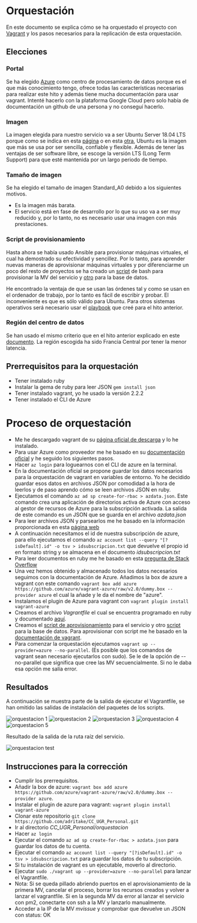 # Orquestación

En este documento se explica cómo se ha orquestado el proyecto con [Vagrant](https://www.vagrantup.com/) y los pasos necesarios para la replicación de esta orquestación.

## Elecciones

### Portal
Se ha elegido [Azure](https://azure.microsoft.com/es-es/) como centro de procesamiento de datos porque es el que más conocimiento tengo, ofrece todas las características necesarias para realizar este hito y además tiene mucha documentación para usar vagrant. Intenté hacerlo con la plataforma Google Cloud pero solo había de documentación un github de una persona y no conseguí hacerlo.

### Imagen
La imagen elegida para nuestro servicio va a ser Ubuntu Server 18.04 LTS porque como se indica en esta [página](https://www.colocationamerica.com/blog/best-operating-systems-for-business-and-personal-use) o en esta [otra](https://www.whoishostingthis.com/compare/operating-systems/), Ubuntu es la imagen que más se usa por ser sencilla, confiable y flexible. Además de tener las ventajas de ser software libre, se escoge la versión LTS (Long Term Support) para que esté mantenida por un largo periodo de tiempo.

### Tamaño de imagen
Se ha elegido el tamaño de imagen Standard_A0 debido a los siguientes motivos.

- Es la imagen más barata.
- El servicio está en fase de desarrollo por lo que su uso va a ser muy reducido y, por lo tanto, no es necesario usar una imagen con más prestaciones.

### Script de provisionamiento
Hasta ahora se había usado Ansible para provisionar máquinas virtuales, el cual ha demostrado su efectividad y sencillez. Por lo tanto, para aprender nuevas maneras de aprovisionar máquinas virtuales y por diferenciarme un poco del resto de proyectos se ha creado un [script](../orquestacion/scriptweb.sh) de bash para provisionar la MV del servicio y [otro](../orquestacion/scriptdb.sh) para la base de datos.

He encontrado la ventaja de que se usan las órdenes tal y como se usan en el ordenador de trabajo, por lo tanto es fácil de escribir y probar. El inconveniente es que es sólo válido para Ubuntu. Para otros sistemas operativos será necesario usar el [playbook](../provision/MyPlaybook.yml) que creé para el hito anterior.

### Región del centro de datos
Se han usado el mismo criterio que en el hito anterior explicado en este [documento](./Automatizacion.md). La región escogida ha sido Francia Central por tener la menor latencia.



## Prerrequisitos para la orquestación

- Tener instalado ruby
- Instalar la gema de ruby para leer JSON `gem install json`
- Tener instalado vagrant, yo he usado la versión 2.2.2
- Tener instalado el CLI de Azure

# Proceso de orquestación

- Me he descargado vagrant de su [página oficial de descarga](https://www.vagrantup.com/downloads.html) y lo he instalado.
- Para usar Azure como proveedor me he basado en su [documentación oficial](https://github.com/Azure/vagrant-azure) y he seguido los siguientes pasos.
- Hacer `az login` para loguearnos con el CLI de azure en la terminal.
-  En la documentación oficial se propone guardar los datos necesarios para la orquestación de vagrant en variables de entorno. Yo he decidido guardar esos datos en archivos JSON por comodidad a la hora de leerlos y de paso aprendo cómo se leen archivos JSON en ruby.
- Ejecutamos el comando `az ad sp create-for-rbac > azdata.json`. Este comando crea una aplicación de directorios activa de Azure con acceso al gestor de recursos de Azure para la subscripción activada. La salida de este comando es un JSON que se guarda en el archivo *azdata.json*
- Para leer archivos JSON y parsearlos me he basado en la información proporcionada en esta [página web](https://hackhands.com/ruby-read-json-file-hash/)
- A continuación necesitamos el id de nuestra subscripción de azure, para ello ejecutamos el comando `az account list --query "[?isDefault].id" -o tsv > idsubscripcion.txt` que devuelve el propio id en formato string y se almacena en el documento *idsubscripcion.txt*
- Para leer documentos en ruby me he basado en esta [pregunta de Stack Overflow](https://stackoverflow.com/questions/5545068/what-are-all-the-common-ways-to-read-a-file-in-ruby)
- Una vez hemos obtenido y almacenado todos los datos necesarios seguimos con la documentación de Azure. Añadimos la box de azure a vagrant con este comando `vagrant box add azure https://github.com/azure/vagrant-azure/raw/v2.0/dummy.box --provider azure` el cual la añade y le da el nombre de "azure".
- Instalamos el plugin de Azure para vagrant con `vagrant plugin install vagrant-azure`
- Creamos el archivo *Vagrantfile* el cual se encuentra programado en ruby y documentado [aquí](../orquestacion/Vagrantfile).
- Creamos el [script de aprovisionamiento](../orquestacion/scriptweb.sh) para el servicio y otro [script](../orquestacion/scriptdb.sh) para la base de datos. Para aprovisionar con script me he basado en la [documentación de vagrant](https://www.vagrantup.com/docs/provisioning/shell.html).
- Para comenzar la orquestación ejecutamos `vagrant up --provider=azure --no-parallel`. (Es posible que los comandos de vagrant sean necesario ejecutarlos con sudo). Se le de la opción de --no-parallel que significa que cree las MV secuencialmente. Si no le daba esa opción me salía error.

## Resultados
A continuación se muestra parte de la salida de ejecutar el Vagrantfile, se han omitido las salidas de instalación del paquetes de los scripts.

![orquestacion 1](img/orquestacion1.png)
![orquestacion 2](img/orquestacion2.png)
![orquestacion 3](img/orquestacion3.png)
![orquestacion 4](img/orquestacion4.png)
![orquestacion 5](img/orquestacion5.png)

Resultado de la salida de la ruta raíz del servicio.

![orquestacion test](img/orquestaciontest.png)


 ## Instrucciones para la corrección

 - Cumplir los prerrequisitos.
 - Añadir la box de azure: `vagrant box add azure https://github.com/azure/vagrant-azure/raw/v2.0/dummy.box --provider azure`.
 - Instalar el plugin de azure para vagrant: `vagrant plugin install vagrant-azure`
 - Clonar este repositorio `git clone https://github.com/adritake/CC_UGR_Personal.git`
 - Ir al directorio *CC_UGR_Personal/orquestacion*
 - Hacer `az login`
 - Ejecutar el comando `az ad sp create-for-rbac > azdata.json` para guardar los datos de tu cuenta.
 - Ejecutar el comando `az account list --query "[?isDefault].id" -o tsv > idsubscripcion.txt` para guardar los datos de tu subscripción.
 - Si tu instalación de vagrant es un ejecutable, moverlo al directorio.
 - Ejecutar `sudo ./vagrant up --provider=azure --no-parallel` para lanzar el Vagrantfile.
 - Nota: Si se queda pillado abriendo puertos en el aprovisionamiento de la primera MV, cancelar el proceso, borrar los recursos creados y volver a lanzar el vagrantfile. Si en la segunda MV da error al lanzar el servicio con pm2, conectarte con ssh a la MV y lanzarlo manualmente.
 - Acceder a la IP de la MV *mvissue* y comprobar que devuelve un JSON con status: OK
